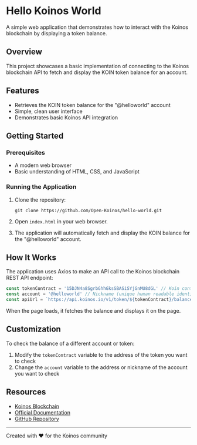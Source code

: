 # Hello Koinos World

A simple web application that demonstrates how to interact with the Koinos blockchain by displaying a token balance.

## Overview

This project showcases a basic implementation of connecting to the Koinos blockchain API to fetch and display the KOIN token balance for an account.

## Features

- Retrieves the KOIN token balance for the "@helloworld" account
- Simple, clean user interface
- Demonstrates basic Koinos API integration

## Getting Started

### Prerequisites

- A modern web browser
- Basic understanding of HTML, CSS, and JavaScript

### Running the Application

1. Clone the repository:
   ```
   git clone https://github.com/Open-Koinos/hello-world.git
   ```

2. Open `index.html` in your web browser.

3. The application will automatically fetch and display the KOIN balance for the "@helloworld" account.

## How It Works

The application uses Axios to make an API call to the Koinos blockchain REST API endpoint:

```javascript
const tokenContract = '15DJN4a8SgrbGhhGksSBASiSYjGnMU8dGL' // Koin contract address
const account = '@helloworld' // Nickname (unique human readable identifier)
const apiUrl = `https://api.koinos.io/v1/token/${tokenContract}/balance/${account}`
```

When the page loads, it fetches the balance and displays it on the page.

## Customization

To check the balance of a different account or token:

1. Modify the `tokenContract` variable to the address of the token you want to check
2. Change the `account` variable to the address or nickname of the account you want to check

## Resources

- [Koinos Blockchain](https://koinos.io/)
- [Official Documentation](https://docs.koinos.io/)
- [GitHub Repository](https://github.com/Open-Koinos/hello-world/)

---

Created with ❤️ for the Koinos community
